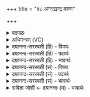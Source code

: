 +++
title = "४८ अग्नऽइन्द्र वरुण"

+++
<details><summary>पदपाठः</summary>

अग्ने॑। इन्द्र॑। वरु॑ण। मित्र॑। देवाः॑। शर्द्धः॑। प्र। य॒न्त॒। मारु॑त। उ॒त। वि॒ष्णो॒ऽइति॑ विष्णो। उ॒भा। नास॑त्या। रु॒द्रः। अध॑। ग्नाः। पू॒षा। भगः॑। सर॑स्वती। जु॒ष॒न्त॒। ४८।
</details>

<details><summary>अधिमन्त्रम् (VC)</summary>

- विश्वेदेवा देवताः
- प्रतिक्षत्र ऋषिः
- निचृत्त्रिष्टुप्
- धैवतः
</details>

<details><summary>दयानन्द-सरस्वती (हि) - विषयः</summary>

फिर उसी विषय को अगले मन्त्र में कहा है ॥
</details>

<details><summary>दयानन्द-सरस्वती (हि) - पदार्थः</summary>

पदार्थान्वयभाषाः -  हे (अग्ने) विद्याप्रकाशक (इन्द्र) महान् ऐश्वर्यवाले (वरुण) अति श्रेष्ठ (मित्र) मित्र (मारुत) मनुष्यों में वर्त्तमान जन (उत) और (विष्णो) व्यापनशील (देवाः) विद्वान् तुम लोगो ! हमारे लिये (शर्द्धः) शरीर और आत्मा के बल को (प्र, यन्त) देओ (उभा) दोनों (नासत्या) सत्यस्वरूप अध्यापक और उपदेशक (रुद्रः) दुष्टों को रुलानेहारा (ग्नाः) अच्छी शिक्षित वाणी (पूषा) पोषक (भगः) ऐश्वर्यवान् (अध) और इसके अनन्तर (सरस्वती) प्रशस्त ज्ञानवाली स्त्री, ये सब हमारा (जुषन्त) सेवन करें ॥४८ ॥
</details>

<details><summary>दयानन्द-सरस्वती (हि) - भावार्थः</summary>

भावार्थभाषाः -  मनुष्यों को चाहिये कि विद्वानों के सेवन से विद्या और उत्तम शिक्षा को ग्रहण कर दूसरों को भी विद्वान् करें ॥४८ ॥
</details>

<details><summary>दयानन्द-सरस्वती (सं) - विषयः</summary>

पुनस्तमेव विषयमाह ॥
</details>

<details><summary>दयानन्द-सरस्वती (सं) - पदार्थः</summary>

पदार्थान्वयभाषाः -  हे अग्ने इन्द्र वरुण मित्र मारुतोत विष्णो ! देवा यूयमस्मभ्यं शर्द्धः प्रयन्त। उभा नासत्या रुद्रो ग्नाः पूषा भगोऽध सरस्वती चाऽस्माञ्जुषन्त ॥४८ ॥
</details>

<details><summary>दयानन्द-सरस्वती (सं) - भावार्थः</summary>

भावार्थभाषाः -  मनुष्यैर्विदुषां सेवनेन विद्यासुशिक्षे गृहीत्वाऽन्येऽपि विद्वांसः कार्य्याः ॥४८ ॥
</details>

<details><summary>सविता जोशी ← दयानन्दः (म) - भावार्थः</summary>

भावार्थभाषाः -  माणसांनी विद्वानांच्या संगतीने विद्या व उत्तम शिक्षण घ्यावे आणि इतरांनाही विद्वान करावे.
</details>